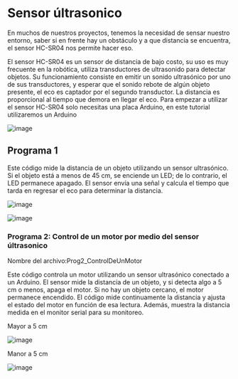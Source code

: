 <h1>  Sensor últrasonico</h1>

<p>En muchos de nuestros proyectos, tenemos la necesidad de sensar nuestro entorno, saber si en frente hay un obstáculo y a que distancia se encuentra, el sensor HC-SR04 nos permite hacer eso.

El sensor HC-SR04 es un sensor de distancia de bajo costo, su uso es muy frecuente en la robótica, utiliza transductores de ultrasonido para detectar objetos.
Su funcionamiento consiste en emitir un sonido ultrasónico por uno de sus transductores, y esperar que el sonido rebote de algún objeto presente, el eco es captador por el segundo transductor. La distancia es proporcional al tiempo que demora en llegar el eco.
Para empezar a utilizar el sensor HC-SR04 solo necesitas una placa Arduino, en este tutorial utilizaremos un Arduino
</p>

![image](https://github.com/user-attachments/assets/6ad94243-ad39-4b0f-a7a7-1e1837fdaa69)


<h2> Programa 1</h2>

Este código mide la distancia de un objeto utilizando un sensor ultrasónico. Si el objeto está a menos de 45 cm, se enciende un LED; de lo contrario, el LED permanece apagado. El sensor envía una señal y calcula el tiempo que tarda en regresar el eco para determinar la distancia.

![image](https://github.com/user-attachments/assets/d20728fa-e0d0-4d93-924f-eadfe164b751)

![image](https://github.com/user-attachments/assets/614f8766-50ba-4815-8fdd-fc78de4fdd7f)

<h3>Programa 2: Control de un motor por medio del sensor últrasonico</h3>
<p>Nombre del archivo:Prog2_ControlDeUnMotor</p>
<p>Este código controla un motor utilizando un sensor ultrasónico conectado a un Arduino. El sensor mide la distancia de un objeto, y si detecta algo a 5 cm o menos, apaga el motor. Si no hay un objeto cercano, el motor permanece encendido. El código mide continuamente la distancia y ajusta el estado del motor en función de esa lectura. Además, muestra la distancia medida en el monitor serial para su monitoreo. </p>
<p>Mayor a 5 cm</p>

![image](https://github.com/user-attachments/assets/9b6adb85-18d8-4de4-a216-06fe71ea2560)

<p>Manor a 5 cm</p>

![image](https://github.com/user-attachments/assets/d0b72be2-ff9f-46f9-929c-a60cd279d60c)

